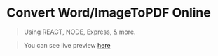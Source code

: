 # Convert Word/ImageToPDF Online 

> Using REACT, NODE, Express, & more.

> You can see live preview [here](https://fake-cloud-hosting-website.netlify.app/ "click")
